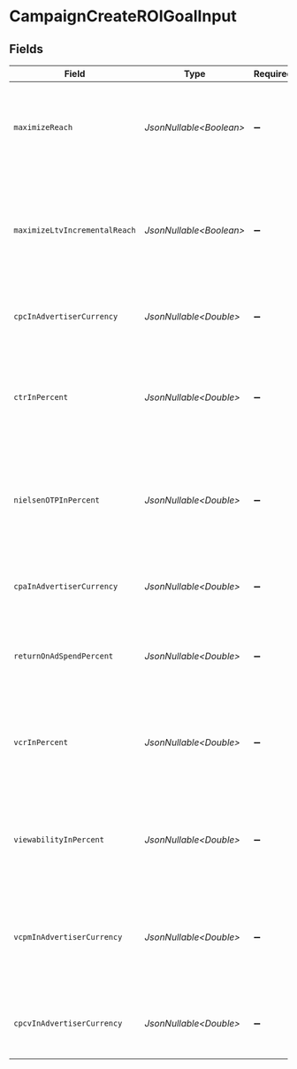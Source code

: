 # CampaignCreateROIGoalInput


## Fields

| Field                                                                                              | Type                                                                                               | Required                                                                                           | Description                                                                                        |
| -------------------------------------------------------------------------------------------------- | -------------------------------------------------------------------------------------------------- | -------------------------------------------------------------------------------------------------- | -------------------------------------------------------------------------------------------------- |
| `maximizeReach`                                                                                    | *JsonNullable\<Boolean>*                                                                           | :heavy_minus_sign:                                                                                 | Reach as many unique users as possible in your intended audience.                                  |
| `maximizeLtvIncrementalReach`                                                                      | *JsonNullable\<Boolean>*                                                                           | :heavy_minus_sign:                                                                                 | The goal is to reach as many users as possible beyond those who have already reached on Linear TV. |
| `cpcInAdvertiserCurrency`                                                                          | *JsonNullable\<Double>*                                                                            | :heavy_minus_sign:                                                                                 | The Cost Per Click goal (in the Advertiser currency).                                              |
| `ctrInPercent`                                                                                     | *JsonNullable\<Double>*                                                                            | :heavy_minus_sign:                                                                                 | The Click Through Rate goal (in percent), for example, 1 = 1% (1 in 100).                          |
| `nielsenOTPInPercent`                                                                              | *JsonNullable\<Double>*                                                                            | :heavy_minus_sign:                                                                                 | The Nielsen On Target Percentage goal (in percent), for example, 1 = 1% (1 in 100).                |
| `cpaInAdvertiserCurrency`                                                                          | *JsonNullable\<Double>*                                                                            | :heavy_minus_sign:                                                                                 | The Cost Per Acquisition goal (in the Advertiser currency).                                        |
| `returnOnAdSpendPercent`                                                                           | *JsonNullable\<Double>*                                                                            | :heavy_minus_sign:                                                                                 | The Return on Ad Spend goal (in percent of ad spend).                                              |
| `vcrInPercent`                                                                                     | *JsonNullable\<Double>*                                                                            | :heavy_minus_sign:                                                                                 | The Video Completion Rate goal (in percent), for example, 1 = 1% (1 in 100).                       |
| `viewabilityInPercent`                                                                             | *JsonNullable\<Double>*                                                                            | :heavy_minus_sign:                                                                                 | The Viewability goal (in percent), for example, 1 = 1% (1 in 100).                                 |
| `vcpmInAdvertiserCurrency`                                                                         | *JsonNullable\<Double>*                                                                            | :heavy_minus_sign:                                                                                 | The Estimated Viewable Cost Per Mille (thousand) goal (in the Advertiser currency).                |
| `cpcvInAdvertiserCurrency`                                                                         | *JsonNullable\<Double>*                                                                            | :heavy_minus_sign:                                                                                 | Cost Per Completed View goal (in the Advertiser currency).                                         |